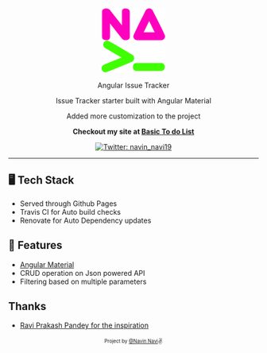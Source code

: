 <p align="center">
  <a href="https://navin-navi.github.io">
    <img alt="Navin | Logo" src="https://raw.githubusercontent.com/navin-navi/navin-navi.github.io/dev/static/logo.png" width="130" />
  </a>
</p>

<p align="center">
  Angular Issue Tracker
</p>

<p align="center">
  Issue Tracker starter built with Angular Material
</p>

<p align="center">
  Added more customization to the project
</p>

<p align="center">
  <strong>
  Checkout my site at <a href="https://navin-navi.github.io/to-do-list-basic/">Basic To do List</a>
  </strong>
</p>

<p align="center">
  <a href="https://twitter.com/navin_navi19">
    <img alt="Twitter: navin_navi19" src="https://img.shields.io/twitter/follow/navin_navi19.svg?style=social" target="_blank" />
  </a>
</p>

---

## 🖥 Tech Stack

- Served through Github Pages
- Travis CI for Auto build checks
- Renovate for Auto Dependency updates

## 🚀 Features

- [Angular Material](https://material.angular.io/)
- CRUD operation on Json powered API
- Filtering based on multiple parameters

## Thanks

- [Ravi Prakash Pandey for the inspiration](https://github.com/rvpandey99/Angular-IssueTracker)

<div align="center">

<sub><sup>Project by <a href="https://github.com/navin-navi"> @Navin Navi</a></sup></sub><small>✌</small>

</div>
